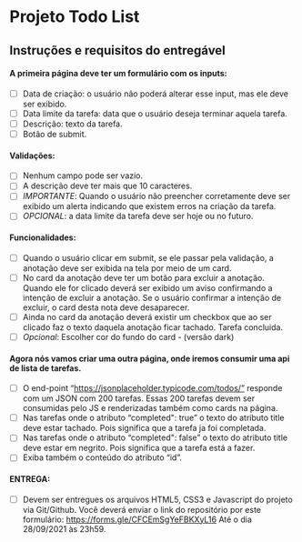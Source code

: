 # Projeto Todo List

## Instruções e requisitos do entregável
#### A primeira página deve ter um formulário com os inputs:
- [ ] Data de criação: o usuário não poderá alterar esse input, mas ele deve ser exibido.
- [ ] Data limite da tarefa: data que o usuário deseja terminar aquela tarefa.
- [ ] Descrição: texto da tarefa.
- [ ] Botão de submit.

#### Validações:
- [ ] Nenhum campo pode ser vazio. 
- [ ] A descrição deve ter mais que 10 caracteres.
- [ ] _IMPORTANTE_: Quando o usuário não preencher corretamente deve ser exibido um alerta indicando que existem erros na criação da tarefa.
- [ ] _OPCIONAL_: a data limite da tarefa deve ser hoje ou no futuro.

#### Funcionalidades:
- [ ] Quando o usuário clicar em submit, se ele passar pela validação, a anotação deve ser exibida na tela por meio de um card.
- [ ] No card da anotação deve ter um botão para excluir a anotação. Quando ele for clicado deverá ser exibido um aviso confirmando a intenção de excluir a anotação. Se o usuário confirmar a intenção de excluir, o card desta nota deve desaparecer.
- [ ] Ainda no card da anotação deverá existir um checkbox que ao ser clicado faz o texto daquela anotação ficar tachado. Tarefa concluida.
- [ ] _Opcional_: Escolher cor do fundo do card - (versão dark)

#### Agora nós vamos criar uma outra página, onde iremos consumir uma api de lista de tarefas.
- [ ] O end-point “https://jsonplaceholder.typicode.com/todos/” responde com um JSON com 200 tarefas. Essas 200 tarefas devem ser consumidas pelo JS e renderizadas também como cards na página.
- [ ] Nas tarefas onde o atributo “completed": true” o texto do atributo title deve estar tachado. Pois significa que a tarefa ja foi completada.
- [ ] Nas tarefas onde o atributo “completed": false” o texto do atributo title deve estar em negrito. Pois significa que a tarefa está a fazer. 
- [ ] Exiba também o conteúdo do atributo “id”.

#### ENTREGA:
- [ ] Devem ser entregues os arquivos HTML5, CSS3 e Javascript do projeto via Git/Github. Você deverá enviar o link do repositório por este formulário: https://forms.gle/CFCEmSgYeFBKXyL16 
Até o dia 28/09/2021 às 23h59.
